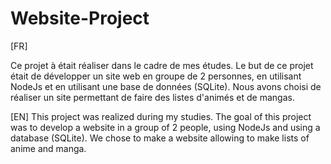 # Website-Project

[FR]

Ce projet à était réaliser dans le cadre de mes études. Le but de ce projet était de développer un site web en groupe de 2 personnes, en utilisant NodeJs et en utilisant une base de données (SQLite).
Nous avons choisi de réaliser un site permettant de faire des listes d'animés et de mangas.

[EN]
This project was realized during my studies. The goal of this project was to develop a website in a group of 2 people, using NodeJs and using a database (SQLite).
We chose to make a website allowing to make lists of anime and manga.

